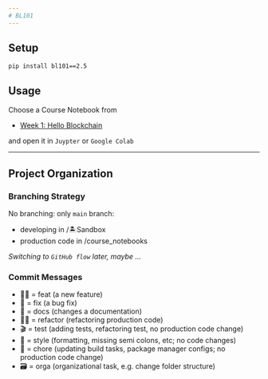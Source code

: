 ```yaml
---  
# BL101
---  
```


## Setup
`pip install bl101==2.5`

## Usage
Choose a Course Notebook from   
- [Week 1: Hello Blockchain](course_notebooks/Week_1_Hello_Blockchain)

and open it in `Juypter` or `Google Colab`

---  
## Project Organization  
### Branching Strategy  
No branching: only `main` branch:
- developing  in /🏝Sandbox
- production code in /course_notebooks

*Switching to `GitHub flow` later, maybe ...*

### Commit Messages  
- 👨‍💻 = feat (a new feature)  
- 🦟 = fix (a bug fix)
- 📜 = docs (changes a documentation)  
- 👷‍♀️ = refactor (refactoring production code)  
- 🎬 = test (adding tests, refactoring test, no production code change)  
- 💄 = style (formatting, missing semi colons, etc; no code changes)  
- 🔧 = chore (updating build tasks, package manager configs; no production code change)  
- 🗃 = orga (organizational task, e.g. change folder structure)